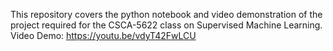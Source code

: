 This repository covers the python notebook and video demonstration of the project required for the CSCA-5622 class on Supervised Machine Learning.
Video Demo: https://youtu.be/vdyT42FwLCU
